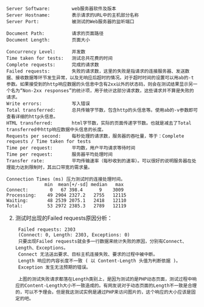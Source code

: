     Server Software:        web服务器软件及版本
    Server Hostname:        表示请求的URL中的主机部分名称
    Server Port:            被测试的Web服务器的监听端口
     
    Document Path:          请求的页面路径
    Document Length:        页面大小
     
    Concurrency Level:      并发数
    Time taken for tests:   测试总共花费的时间
    Complete requests:      完成的请求数
    Failed requests:        失败的请求数，这里的失败是指请求的连接服务器、发送数据、接收数据等环节发生异常，以及无响应后超时的情况。对于超时时间的设置可以用ab的-t参数。如果接受到的http响应数据的头信息中含有2xx以外的状态码，则会在测试结果显示另一个名为“Non-2xx responses”的统计项，用于统计这部分请求数，这些请求并不算是失败的请求。
    Write errors:           写入错误
    Total transferred:      总共传输字节数，包含http的头信息等。使用ab的-v参数即可查看详细的http头信息。
    HTML transferred:       html字节数，实际的页面传递字节数。也就是减去了Total transferred中http响应数据中头信息的长度。
    Requests per second:    每秒处理的请求数，服务器的吞吐量，等于：Complete requests / Time taken for tests
    Time per request:       平均数，用户平均请求等待时间
    Time per request:       服务器平均处理时间
    Transfer rate:          平均传输速率（每秒收到的速率）。可以很好的说明服务器在处理能力达到限制时，其出口带宽的需求量。
 
    Connection Times (ms) 压力测试时的连接处理时间。
                  min  mean[+/-sd] median   max
    Connect:        0   67 398.4      9    3009
    Processing:    49 2904 2327.2   2755   12115
    Waiting:       48 2539 2075.1   2418   12110
    Total:         53 2972 2385.3   2789   12119


2. 测试时出现的Failed requests原因分析：

        Failed requests: 2303
        (Connect: 0, Length: 2303, Exceptions: 0)
        只要出现Failed requests就会多一行数据来统计失败的原因，分别有Connect、Length、Exceptions。
        Connect 无法送出要求、目标主机连接失败、要求的过程中被中断。
        Length 响应的内容长度不一致 ( 以 Content-Length 头值为判断依据 )。
        Exception 发生无法预期的错误。
        
        上图的测试失败请求都落在Length类别上，是因为测试的是PHP动态页面，测试过程中响应的Content-Length大小不一致造成的。有网友说对于动态页面的Length不一致是合理的，可以不予理会。但是我这测试实例是通过PHP来访问图片的，这个响应的大小应该是固定的吧。